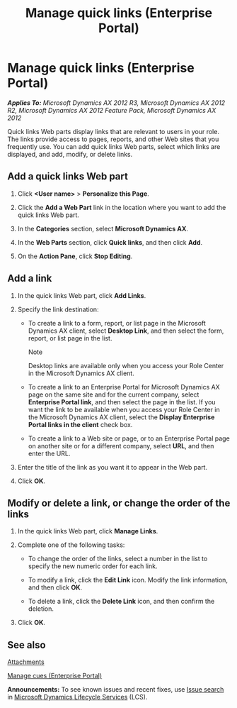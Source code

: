 ﻿---
title: Manage quick links (Enterprise Portal)
TOCTitle: Manage quick links
ms:assetid: 273bd672-c1c4-4408-a0da-c154bbe5a36c
ms:mtpsurl: https://technet.microsoft.com/en-us/library/Hh208488(v=AX.60)
ms:contentKeyID: 36056208
ms.date: 04/18/2014
mtps_version: v=AX.60
---

# Manage quick links (Enterprise Portal) 


_**Applies To:** Microsoft Dynamics AX 2012 R3, Microsoft Dynamics AX 2012 R2, Microsoft Dynamics AX 2012 Feature Pack, Microsoft Dynamics AX 2012_

Quick links Web parts display links that are relevant to users in your role. The links provide access to pages, reports, and other Web sites that you frequently use. You can add quick links Web parts, select which links are displayed, and add, modify, or delete links.

## Add a quick links Web part

1.  Click **\<User name\>** \> **Personalize this Page**.

2.  Click the **Add a Web Part** link in the location where you want to add the quick links Web part.

3.  In the **Categories** section, select **Microsoft Dynamics AX**.

4.  In the **Web Parts** section, click **Quick links**, and then click **Add**.

5.  On the **Action Pane**, click **Stop Editing**.

## Add a link

1.  In the quick links Web part, click **Add Links**.

2.  Specify the link destination:
    
      - To create a link to a form, report, or list page in the Microsoft Dynamics AX client, select **Desktop Link**, and then select the form, report, or list page in the list.
        

        > [!NOTE]
        > <P>Desktop links are available only when you access your Role Center in the Microsoft Dynamics AX client.</P>

    
      - To create a link to an Enterprise Portal for Microsoft Dynamics AX page on the same site and for the current company, select **Enterprise Portal link**, and then select the page in the list. If you want the link to be available when you access your Role Center in the Microsoft Dynamics AX client, select the **Display Enterprise Portal links in the client** check box.
    
      - To create a link to a Web site or page, or to an Enterprise Portal page on another site or for a different company, select **URL**, and then enter the URL.

3.  Enter the title of the link as you want it to appear in the Web part.

4.  Click **OK**.

## Modify or delete a link, or change the order of the links

1.  In the quick links Web part, click **Manage Links**.

2.  Complete one of the following tasks:
    
      - To change the order of the links, select a number in the list to specify the new numeric order for each link.
    
      - To modify a link, click the **Edit Link** icon. Modify the link information, and then click **OK**.
    
      - To delete a link, click the **Delete Link** icon, and then confirm the deletion.

3.  Click **OK**.

## See also

[Attachments](attachments.md)

[Manage cues (Enterprise Portal)](manage-cues-enterprise-portal.md)

  
**Announcements:** To see known issues and recent fixes, use [Issue search](http://go.microsoft.com/fwlink/?linkid=389258) in [Microsoft Dynamics Lifecycle Services](http://go.microsoft.com/fwlink/?linkid=306505) (LCS).

